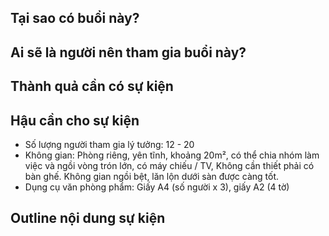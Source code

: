 ## Tại sao có buổi này?
## Ai sẽ là người nên tham gia buổi này?
## Thành quả cần có sự kiện
## Hậu cần cho sự kiện
- Số lượng người tham gia lý tưởng: 12 - 20
- Không gian: Phòng riêng, yên tĩnh, khoảng 20m², có thể chia nhóm làm việc và ngồi vòng trón lớn, có máy chiếu / TV, Không cần thiết phải có bàn ghế. Không gian ngồi bệt, lăn lộn dưới sàn được càng tốt.
- Dụng cụ văn phòng phẩm: Giấy A4 (số người x 3), giấy A2 (4 tờ)

## Outline nội dung sự kiện